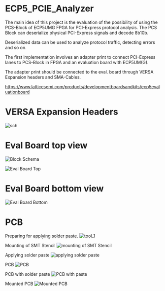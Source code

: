 # ECP5_PCIE_Analyzer
The main idea of this project is the evaluation of the possibility of using the PCS-Block of ECP5UMG FPGA for PCI-Express protocol analysis.
The PCS Block can deserialize physical PCI-Express signals and decode 8b10b. <p>
Deserialized data can be used to analyze protocol traffic, detecting errors and so on.<p>
The first implementation involves an adapter print to connect PCI-Express lanes to PCS-Block in FPGA and an evaluation board with ECP5UM(G).<p>
The adapter print should be connected to the eval. board through VERSA Expansion headers and SMA-Cables.

https://www.latticesemi.com/products/developmentboardsandkits/ecp5evaluationboard
# VERSA Expansion Headers
![sch](doc/pic/connector.png)
# Eval Board top view
![Block Schema](doc/pic/block_sch.svg)

![Eval Board Top](/doc/pic/ecp_eval_board_top.png)

# Eval Board bottom view
![Eval Board Bottom](/doc/pic/ecp_eval_board_bot.png)

# PCB

Preparing for applying solder paste.
![tool_1](/doc/pic/tool_1.png)

Mounting of SMT Stencil
![mounting of SMT Stencil](/doc/pic/prepare.png)

Applying solder paste
![applying solder paste](/doc/pic/prepare_2.png)

PCB
![PCB](/doc/pic/pcb_cl.jpg)

PCB with solder paste
![PCB with paste](/doc/pic/pcb_paste.jpg)

Mounted PCB
![Mounted PCB](/doc/pic/pcb_mnt.jpg)